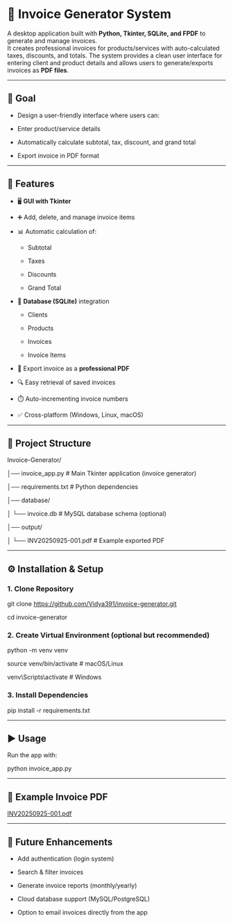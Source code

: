 # 🧾 Invoice Generator System

A desktop application built with **Python, Tkinter, SQLite, and FPDF** to generate and manage invoices.  
It creates professional invoices for products/services with auto-calculated taxes, discounts, and totals. The system provides a clean user interface for entering client and product details and allows users to generate/exports invoices as **PDF files**.

---

## 🎯 Goal

  * Design a user-friendly interface where users can:

  * Enter product/service details

  * Automatically calculate subtotal, tax, discount, and grand total

  * Export invoice in PDF format

---

## 🚀 Features

- 🖥️ **GUI with Tkinter**

- ➕ Add, delete, and manage invoice items

- 📊 Automatic calculation of:

  - Subtotal

  - Taxes

  - Discounts

  - Grand Total

- 📂 **Database (SQLite)** integration

  - Clients

  - Products

  - Invoices

  - Invoice Items

- 📑 Export invoice as a **professional PDF**

- 🔍 Easy retrieval of saved invoices

- ⏱️ Auto-incrementing invoice numbers

- ✅ Cross-platform (Windows, Linux, macOS)

---

## 📂 Project Structure

Invoice-Generator/

│── invoice_app.py              # Main Tkinter application (invoice generator)

│── requirements.txt     # Python dependencies

│── database/

│   └── invoice.db       # MySQL database schema (optional)

│── output/

│   └── INV20250925-001.pdf  # Example exported PDF

---

## ⚙️ Installation & Setup

### 1. Clone Repository

git clone https://github.com/Vidya391/invoice-generator.git

cd invoice-generator

### 2. Create Virtual Environment (optional but recommended)

python -m venv venv

source venv/bin/activate   # macOS/Linux

venv\Scripts\activate      # Windows

### 3. Install Dependencies

pip install -r requirements.txt

---

## ▶️ Usage

Run the app with:

python invoice_app.py

---

## 📄 Example Invoice PDF

[INV20250925-001.pdf](https://github.com/user-attachments/files/22539919/INV20250925-001.pdf)

---

## 🔮 Future Enhancements

  * Add authentication (login system)

  * Search & filter invoices

  * Generate invoice reports (monthly/yearly)

  * Cloud database support (MySQL/PostgreSQL)

  * Option to email invoices directly from the app
